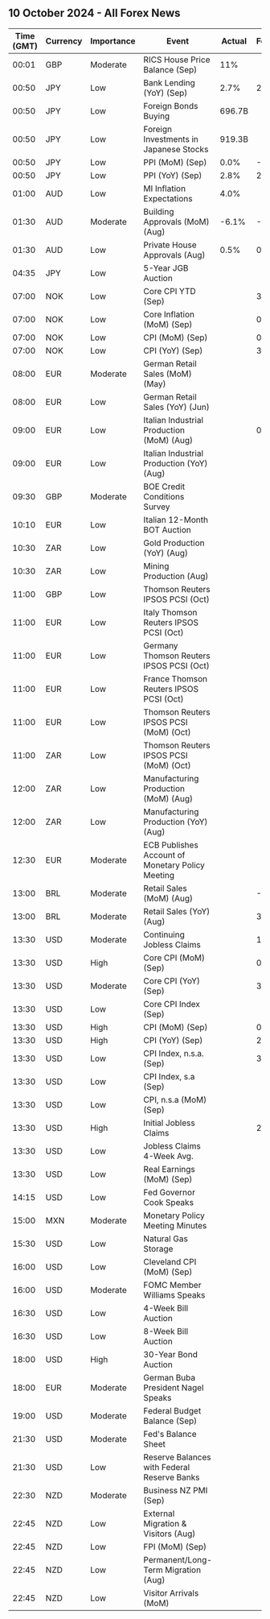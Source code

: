 ## 10 October 2024 - All Forex News

| Time (GMT) | Currency | Importance | Event | Actual | Forecast | Previous |
|------|----------|------------|-------|--------|----------|----------|
| 00:01 | GBP | Moderate | RICS House Price Balance (Sep) | 11% |  | 0% |
| 00:50 | JPY | Low | Bank Lending (YoY) (Sep) | 2.7% | 2.9% | 3.0% |
| 00:50 | JPY | Low | Foreign Bonds Buying | 696.7B |  | -55.8B |
| 00:50 | JPY | Low | Foreign Investments in Japanese Stocks | 919.3B |  | 767.6B |
| 00:50 | JPY | Low | PPI (MoM) (Sep) | 0.0% | -0.3% | -0.2% |
| 00:50 | JPY | Low | PPI (YoY) (Sep) | 2.8% | 2.3% | 2.6% |
| 01:00 | AUD | Low | MI Inflation Expectations | 4.0% |  | 4.4% |
| 01:30 | AUD | Moderate | Building Approvals (MoM) (Aug) | -6.1% | -6.1% | 11.0% |
| 01:30 | AUD | Low | Private House Approvals (Aug) | 0.5% | 0.5% | 0.9% |
| 04:35 | JPY | Low | 5-Year JGB Auction |  |  | 0.521% |
| 07:00 | NOK | Low | Core CPI YTD (Sep) |  | 3.3% | 3.2% |
| 07:00 | NOK | Low | Core Inflation (MoM) (Sep) |  | 0.4% | -0.7% |
| 07:00 | NOK | Low | CPI (MoM) (Sep) |  | 0.4% | -0.9% |
| 07:00 | NOK | Low | CPI (YoY) (Sep) |  | 3.2% | 2.6% |
| 08:00 | EUR | Moderate | German Retail Sales (MoM) (May) |  |  | -1.2% |
| 08:00 | EUR | Low | German Retail Sales (YoY) (Jun) |  |  | -1.7% |
| 09:00 | EUR | Low | Italian Industrial Production (MoM) (Aug) |  | 0.2% | -0.9% |
| 09:00 | EUR | Low | Italian Industrial Production (YoY) (Aug) |  |  | -3.3% |
| 09:30 | GBP | Moderate | BOE Credit Conditions Survey |  |  |  |
| 10:10 | EUR | Low | Italian 12-Month BOT Auction |  |  | 2.892% |
| 10:30 | ZAR | Low | Gold Production (YoY) (Aug) |  |  | -3.5% |
| 10:30 | ZAR | Low | Mining Production (Aug) |  |  | -1.4% |
| 11:00 | GBP | Low | Thomson Reuters IPSOS PCSI (Oct) |  |  | 54.1 |
| 11:00 | EUR | Low | Italy Thomson Reuters IPSOS PCSI (Oct) |  |  | 46.43 |
| 11:00 | EUR | Low | Germany Thomson Reuters IPSOS PCSI (Oct) |  |  | 53.72 |
| 11:00 | EUR | Low | France Thomson Reuters IPSOS PCSI (Oct) |  |  | 47.60 |
| 11:00 | EUR | Low | Thomson Reuters IPSOS PCSI (MoM) (Oct) |  |  | 48.28 |
| 11:00 | ZAR | Low | Thomson Reuters IPSOS PCSI (MoM) (Oct) |  |  | 50.50 |
| 12:00 | ZAR | Low | Manufacturing Production (MoM) (Aug) |  |  | 2.1% |
| 12:00 | ZAR | Low | Manufacturing Production (YoY) (Aug) |  |  | 1.7% |
| 12:30 | EUR | Moderate | ECB Publishes Account of Monetary Policy Meeting |  |  |  |
| 13:00 | BRL | Moderate | Retail Sales (MoM) (Aug) |  | -0.5% | 0.6% |
| 13:00 | BRL | Moderate | Retail Sales (YoY) (Aug) |  | 3.6% | 4.4% |
| 13:30 | USD | Moderate | Continuing Jobless Claims |  | 1,830K | 1,826K |
| 13:30 | USD | High | Core CPI (MoM) (Sep) |  | 0.2% | 0.3% |
| 13:30 | USD | Moderate | Core CPI (YoY) (Sep) |  | 3.2% | 3.2% |
| 13:30 | USD | Low | Core CPI Index (Sep) |  |  | 319.77 |
| 13:30 | USD | High | CPI (MoM) (Sep) |  | 0.1% | 0.2% |
| 13:30 | USD | High | CPI (YoY) (Sep) |  | 2.3% | 2.5% |
| 13:30 | USD | Low | CPI Index, n.s.a. (Sep) |  | 314.86 | 314.80 |
| 13:30 | USD | Low | CPI Index, s.a (Sep) |  |  | 314.12 |
| 13:30 | USD | Low | CPI, n.s.a (MoM) (Sep) |  |  | 0.08% |
| 13:30 | USD | High | Initial Jobless Claims |  | 231K | 225K |
| 13:30 | USD | Low | Jobless Claims 4-Week Avg. |  |  | 224.25K |
| 13:30 | USD | Low | Real Earnings (MoM) (Sep) |  |  | 0.5% |
| 14:15 | USD | Low | Fed Governor Cook Speaks |  |  |  |
| 15:00 | MXN | Moderate | Monetary Policy Meeting Minutes |  |  |  |
| 15:30 | USD | Low | Natural Gas Storage |  |  | 55B |
| 16:00 | USD | Low | Cleveland CPI (MoM) (Sep) |  |  | 0.3% |
| 16:00 | USD | Moderate | FOMC Member Williams Speaks |  |  |  |
| 16:30 | USD | Low | 4-Week Bill Auction |  |  | 4.755% |
| 16:30 | USD | Low | 8-Week Bill Auction |  |  | 4.655% |
| 18:00 | USD | High | 30-Year Bond Auction |  |  | 4.015% |
| 18:00 | EUR | Moderate | German Buba President Nagel Speaks |  |  |  |
| 19:00 | USD | Moderate | Federal Budget Balance (Sep) |  |  | -380.0B |
| 21:30 | USD | Moderate | Fed's Balance Sheet |  |  | 7,047B |
| 21:30 | USD | Low | Reserve Balances with Federal Reserve Banks |  |  | 3.097T |
| 22:30 | NZD | Moderate | Business NZ PMI (Sep) |  |  | 45.8 |
| 22:45 | NZD | Low | External Migration & Visitors (Aug) |  |  | 3.80% |
| 22:45 | NZD | Low | FPI (MoM) (Sep) |  |  | 0.2% |
| 22:45 | NZD | Low | Permanent/Long-Term Migration (Aug) |  |  | 3,030 |
| 22:45 | NZD | Low | Visitor Arrivals (MoM) |  |  | 2.2% |
